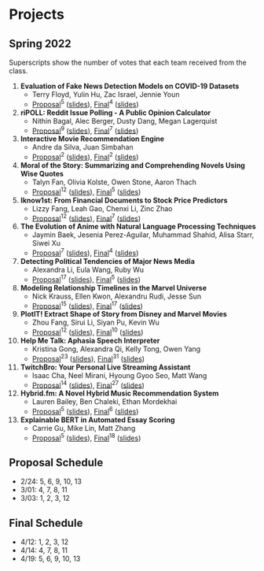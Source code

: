 # Projects

## Spring 2022

Superscripts show the number of votes that each team received from the class.

1. **Evaluation of Fake News Detection Models on COVID-19 Datasets**
   * Terry Floyd, Yulin Hu, Zac Israel, Jennie Youn
   * [Proposal](https://drive.google.com/file/d/1RLN_Lagm9oLMj96jZTyk6XmFbRzKqPFD/view?usp=sharing)<sup>5</sup> 
     ([slides](https://drive.google.com/file/d/1FgTK246yG3yrcS7WfdaJXh-E0JwNaySL/view?usp=sharing)), 
      [Final](https://drive.google.com/file/d/1-OLrGqVbLqRZXet1FUz1MS02AWWXCZri/view?usp=sharing)<sup>4</sup>
      ([slides](https://drive.google.com/file/d/11bLtNQcm7tJrTPe16u3Aet4GNlDtNbgZ/view?usp=sharing))
1. **riPOLL: Reddit Issue Polling - A Public Opinion Calculator**
   * Nithin Bagal, Alec Berger, Dusty Dang, Megan Lagerquist
   * [Proposal](https://drive.google.com/file/d/137LlEEVGopsM225HcIJRRnHqDyLZJxN3/view?usp=sharing)<sup>9</sup> 
     ([slides](https://drive.google.com/file/d/1M1_zbR4XsAnRJ8K13qhX1P_rf60DShVw/view?usp=sharing)), 
      [Final](https://drive.google.com/file/d/15KrX1ocmcdUf3HhXNgu5lgP04-iY6oYM/view?usp=sharing)<sup>7</sup>
      ([slides](https://drive.google.com/file/d/1DscTiKdv6xcFbYaw3iwSmue1O_5LYyUg/view?usp=sharing))
1. **Interactive Movie Recommendation Engine**
   * Andre da Silva, Juan Simbahan
   * [Proposal](https://drive.google.com/file/d/1Qq4cJB04faDtbuiVsifyxpl_bkTB01ry/view?usp=sharing)<sup>2</sup> 
     ([slides](https://drive.google.com/file/d/1toIXy1MIvWN9YSwltCtBzgi676blVxu7/view?usp=sharing)), 
      [Final](https://drive.google.com/file/d/1oFICV85oOWL7Twk6tP0Dcl3XzDp4LNIG/view?usp=sharing)<sup>2</sup>
      ([slides](https://drive.google.com/file/d/1L-svMgzaIr3JjBLJki4i4a2h4JmTR36r/view?usp=sharing))
1. **Moral of the Story: Summarizing and Comprehending Novels Using Wise Quotes**
   * Talyn Fan, Olivia Kolste, Owen Stone, Aaron Thach
   * [Proposal](https://drive.google.com/file/d/1IfBOflXZrSsrfDvgsvuC9FUaNsLyDPwV/view?usp=sharing)<sup>12</sup> 
     ([slides](https://drive.google.com/file/d/1p0sRfHn6HezXDHHTUjy-MBkZ-YVf3wVp/view?usp=sharing)), 
      [Final](https://drive.google.com/file/d/1Fko8RaJh_u5z2ilGDctowCF8JM5lYN-E/view?usp=sharing)<sup>5</sup>
      ([slides](https://drive.google.com/file/d/1rYB97OmW_Tajpb0f8SPEqit25RgKWRqU/view?usp=sharing))    
1. **Iknow1st: From Financial Documents to Stock Price Predictors**
   * Lizzy Fang, Leah Gao, Chenxi Li, Zinc Zhao
   * [Proposal](https://drive.google.com/file/d/1Jrhf546TZcRFL7ZwGdN_P3TMFB92r28i/view?usp=sharing)<sup>12</sup> 
     ([slides](https://drive.google.com/file/d/1XaG0ITqODlA9O9fbRXG3OoZ07TAwE-LL/view?usp=sharing)), 
      [Final](https://drive.google.com/file/d/1aQfz2IWGgCPccSvVgQWkWzP7cBd-fUU9/view?usp=sharing)<sup>7</sup>
      ([slides](https://drive.google.com/file/d/1cAdGGT3IYAy2WiWPe3Vre2moA36EQr1J/view?usp=sharing))
1. **The Evolution of Anime with Natural Language Processing Techniques**
   * Jaymin Baek, Jesenia Perez-Aguilar, Muhammad Shahid, Alisa Starr, Siwei Xu
   * [Proposal](https://drive.google.com/file/d/1qIbdtIYH6P3h30WvXt9NWg3_McnrnNWY/view?usp=sharing)<sup>7</sup> 
     ([slides](https://drive.google.com/file/d/1gkkUY5VOYvU-BYgUOw7naHvQip94e8Q8/view?usp=sharing)), 
      [Final](https://drive.google.com/file/d/16TqqpQgOHrLH34Ey-wwJzsIfUqHSNwNa/view?usp=sharing)<sup>4</sup>
      ([slides](https://drive.google.com/file/d/1egmpjBH-Fyqid37KmbKr62ild6ngKmNn/view?usp=sharing))
1. **Detecting Political Tendencies of Major News Media**
   * Alexandra Li, Eula Wang, Ruby Wu
   * [Proposal](https://drive.google.com/file/d/1dxy-K7l9XSmXn7V_ouZ4v8RX-Bl9WFmW/view?usp=sharing)<sup>17</sup> 
     ([slides](https://drive.google.com/file/d/1mPozMM0VbWSSxJRt3o5gEm1HwAlYbxgG/view?usp=sharing)), 
      [Final](https://drive.google.com/file/d/1TJuTdnJ42pfeDkhKQsdQitWiU3qw8o-Z/view?usp=sharing)<sup>5</sup>
      ([slides](https://drive.google.com/file/d/1QMKYA81_9b_DLkn2wUds0n_U8wIwwsx0/view?usp=sharing))
1. **Modeling Relationship Timelines in the Marvel Universe**
   * Nick Krauss, Ellen Kwon, Alexandru Rudi, Jesse Sun
   * [Proposal](https://drive.google.com/file/d/1huPhOoK9SxI0WmFdln3F-A_ZK315w7nt/view?usp=sharing)<sup>15</sup> 
     ([slides](https://drive.google.com/file/d/1QdScvUaZ_eZRC5rX0gW2GCq98kQ1Hyet/view?usp=sharing)), 
      [Final](https://drive.google.com/file/d/1mm2lVGCKX2ouRDnBxXWGPc_d_fsbXjtA/view?usp=sharing)<sup>17</sup>
      ([slides](https://drive.google.com/file/d/1MHK6KgG_37i76LoyBemA_aY80cIxk8vF/view?usp=sharing))
1. **PlotIT! Extract Shape of Story from Disney and Marvel Movies**
   * Zhou Fang, Sirui Li, Siyan Pu, Kevin Wu
   * [Proposal](https://drive.google.com/file/d/1n4vAj7Vno5tCk3o-zQhpIgvenqXEIXJ0/view?usp=sharing)<sup>12</sup> 
     ([slides](https://drive.google.com/file/d/1jJHpFrT9OCsMbLML-onHBnc7SZiOMMip/view?usp=sharing)), 
      [Final](https://drive.google.com/file/d/1WPplI7eNObm_rpKaGzdzxIb2wjccUYQU/view?usp=sharing)<sup>10</sup>
      ([slides](https://drive.google.com/file/d/18T7388sMlX3qi_FDpTeWcdWXGF0J8DwN/view?usp=sharing))
1. **Help Me Talk: Aphasia Speech Interpreter**
   * Kristina Gong, Alexandra Qi, Kelly Tong, Owen Yang
   * [Proposal](https://drive.google.com/file/d/1zmThF68fd_aHyo2PDXStPZExYRlwNtBJ/view?usp=sharing)<sup>23</sup> 
     ([slides](https://drive.google.com/file/d/1AFESYCo9R1tvcaJempEhUS1SJ4JZmgXA/view?usp=sharing)), 
      [Final](https://drive.google.com/file/d/1gC6bPupCv6TaEt8lNo6sfwi1P6udvdg8/view?usp=sharing)<sup>31</sup>
      ([slides](https://drive.google.com/file/d/14bHQ2bNolWvUiwIQb3-7YVulOkhehiA5/view?usp=sharing))
1. **TwitchBro: Your Personal Live Streaming Assistant** 
   * Isaac Cha, Neel Mirani, Hyoung Gyoo Seo, Matt Wang
   * [Proposal](https://drive.google.com/file/d/1uwY1zZ-geCPDK3XrNGiZ9iNt8GFofHMW/view?usp=sharing)<sup>14</sup> 
     ([slides](https://drive.google.com/file/d/1ZVyG0-BBa84ElRs4afCOZ5d1fTc2zMHj/view?usp=sharing)), 
      [Final](https://drive.google.com/file/d/1dUQQJKG5aoEfstJEnWdnxfMW6De6ud3Y/view?usp=sharing)<sup>27</sup>
      ([slides](https://drive.google.com/file/d/1Fgh7ZQRsWLUq27uV6YT-dTzd3oYt0cNg/view?usp=sharing))
1. **Hybrid.fm: A Novel Hybrid Music Recommendation System**
   * Lauren Bailey, Ben Chaleki, Ethan Mordekhai
   * [Proposal](https://drive.google.com/file/d/1nJBDbKB1bCPESoIyfYsTY8B96NaAbN2d/view?usp=sharing)<sup>5</sup> 
     ([slides](https://drive.google.com/file/d/1ZYP8grIO2glZvmznI2TeoFJskpB7kgzP/view?usp=sharing)), 
      [Final](https://drive.google.com/file/d/188h0Uquop3qkScfkzzAKYksw_p20346m/view?usp=sharing)<sup>6</sup>
      ([slides](https://drive.google.com/file/d/1qkO0j8GG9YjBe0wBgEbU7QAaQ5PTFhpp/view?usp=sharing))
1. **Explainable BERT in Automated Essay Scoring**
   * Carrie Gu, Mike Lin, Matt Zhang
   * [Proposal](https://drive.google.com/file/d/10D_27teS2bg0Pztx4nhVwFlksUItMSJ_/view?usp=sharing)<sup>5</sup> 
     ([slides](https://drive.google.com/file/d/1pEWihwMGfppeuqf4dFuZVoV5H4GCp9p1/view?usp=sharing)), 
      [Final](https://drive.google.com/file/d/1oVw6TJkhNtPAi5_PTOXopMPq3ThTdtOW/view?usp=sharing)<sup>18</sup>
      ([slides](https://drive.google.com/file/d/1QM2sYNgh09twaPIMkSW-7S2m7qwQPEmP/view?usp=sharing))
   
## Proposal Schedule

* 2/24: 5, 6, 9, 10, 13
* 3/01: 4, 7, 8, 11
* 3/03: 1, 2, 3, 12

## Final Schedule

* 4/12: 1, 2, 3, 12
* 4/14: 4, 7, 8, 11
* 4/19: 5, 6, 9, 10, 13

<!--
## Ideas

* Given one or more named entities, list the most relevant events in time order using the [NYTimes APIs](https://developer.nytimes.com/get-started).
* Given a situation in text, find the most relevant qutoes from the [Wise Quotes](https://canvas.emory.edu/courses/83264/files/5410197/download?download_frd=1).
* Given one or more events, find the most relevant stories from the [Aesop's Fables](https://canvas.emory.edu/courses/83264/files/5410213/download?download_frd=1).
-->